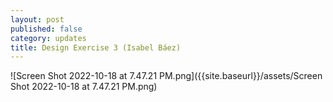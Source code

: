 ```yaml
---
layout: post
published: false
category: updates
title: Design Exercise 3 (Isabel Báez)
---
```

![Screen Shot 2022-10-18 at 7.47.21 PM.png]({{site.baseurl}}/assets/Screen Shot 2022-10-18 at 7.47.21 PM.png)
